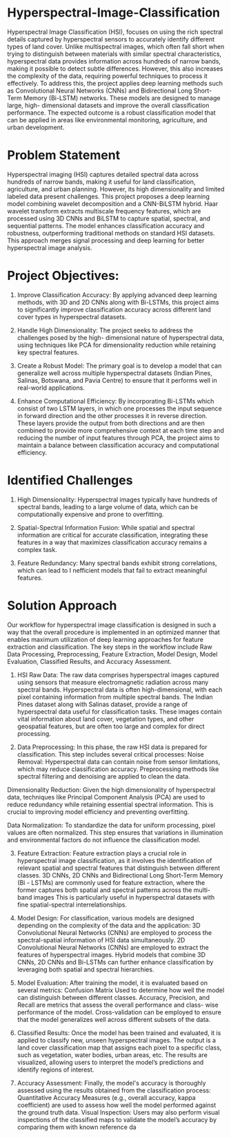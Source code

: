 # Hyperspectral-Image-Classification
Hyperspectral Image Classification (HSI), focuses on using the rich spectral
details captured by hyperspectral sensors to accurately identify different types of land cover. Unlike
multispectral images, which often fall short when trying to distinguish between materials with
similar spectral characteristics, hyperspectral data provides information across hundreds of narrow
bands, making it possible to detect subtle differences. However, this also increases the complexity
of the data, requiring powerful techniques to process it effectively. To address this, the project
applies deep learning methods such as Convolutional Neural Networks (CNNs) and Bidirectional
Long Short-Term Memory (Bi-LSTM) networks. These models are designed to manage large, high-
dimensional datasets and improve the overall classification performance. The expected outcome is
a robust classification model that can be applied in areas like environmental monitoring, agriculture,
and urban development.

# Problem Statement
Hyperspectral imaging (HSI) captures detailed spectral data across hundreds of narrow bands, making it useful for land classification, agriculture, and urban planning.
However, its high dimensionality and limited labeled data present challenges. 
This project proposes a deep learning model combining wavelet decomposition and a CNN-BiLSTM hybrid. 
Haar wavelet transform extracts multiscale frequency features, which are processed using 3D CNNs and BiLSTM to capture spatial, spectral, and sequential patterns. 
The model enhances classification accuracy and robustness, outperforming traditional methods on standard HSI datasets.
This approach merges signal processing and deep learning for better hyperspectral image analysis.

# Project Objectives:
1. Improve Classification Accuracy: By applying advanced deep learning methods, with 3D and
   2D CNNs along with Bi-LSTMs, this project aims to significantly improve classification
   accuracy across different land cover types in hyperspectral datasets.
   
2. Handle High Dimensionality: The project seeks to address the challenges posed by the high-
   dimensional nature of hyperspectral data, using techniques like PCA for dimensionality
   reduction while retaining key spectral features.

3.  Create a Robust Model: The primary goal is to develop a model that can generalize well across
    multiple hyperspectral datasets (Indian Pines, Salinas, Botswana, and Pavia Centre) to ensure
    that it performs well in real-world applications.

4.  Enhance Computational Efficiency: By incorporating Bi-LSTMs which consist of two LSTM
    layers, in which one processes the input sequence in forward direction and the other processes
    it in reverse direction. These layers provide the output from both directions and are then
    combined to provide more comprehensive context at each time step and reducing the number of
    input features through PCA, the project aims to maintain a balance between classification
    accuracy and computational efficiency.

# Identified Challenges
1. High Dimensionality: Hyperspectral images typically have hundreds of spectral bands,
   leading to a large volume of data, which can be computationally expensive and prone to
   overfitting.


2. Spatial-Spectral Information Fusion: While spatial and spectral information are critical
   for accurate classification, integrating these features in a way that maximizes classification
   accuracy remains a complex task.


3. Feature Redundancy: Many spectral bands exhibit strong correlations, which can lead to I
   nefficient models that fail to extract meaningful features.

# Solution Approach
Our workflow for hyperspectral image classification is designed in such a way that the overall
procedure is implemented in an optimized manner that enables maximum utilization of deep
learning approaches for feature extraction and classification. The key steps in the workflow include
Raw Data Processing, Preprocessing, Feature Extraction, Model Design, Model Evaluation,
Classified Results, and Accuracy Assessment.

1. HSI Raw Data:
  The raw data comprises hyperspectral images captured using sensors that measure electromagnetic
  radiation across many spectral bands. Hyperspectral data is often high-dimensional, with each pixel
  containing information from multiple spectral bands. The Indian Pines dataset along with Salinas
  dataset, provide a range of hyperspectral data useful for classification tasks. These images contain
  vital information about land cover, vegetation types, and other geospatial features, but are often too
  large and complex for direct processing.

2. Data Preprocessing:
  In this phase, the raw HSI data is prepared for classification. This step includes several critical
  processes:
  Noise Removal: Hyperspectral data can contain noise from sensor limitations, which may
  reduce classification accuracy. Preprocessing methods like spectral filtering and denoising
  are applied to clean the data.

  Dimensionality Reduction: Given the high dimensionality of hyperspectral data,
  techniques like Principal Component Analysis (PCA) are used to reduce redundancy while
  retaining essential spectral information. This is crucial to improving model efficiency and
  preventing overfitting.

  Data Normalization: To standardize the data for uniform processing, pixel values are
  often normalized. This step ensures that variations in illumination and environmental
  factors do not influence the classification model.

3. Feature Extraction:
  Feature extraction plays a crucial role in hyperspectral image classification, as it involves the
  identification of relevant spatial and spectral features that distinguish between different classes. 3D
  CNNs, 2D CNNs and Bidirectional Long Short-Term Memory (Bi - LSTMs) are commonly used
  for feature extraction, where the former captures both spatial and spectral patterns across the multi-
  band images This is particularly useful in hyperspectral datasets with fine spatial-spectral
  interrelationships.

4. Model Design:
  For classification, various models are designed depending on the complexity of the data and the
  application:
  3D Convolutional Neural Networks (CNNs) are employed to process the spectral-spatial
  information of HSI data simultaneously.
  2D Convolutional Neural Networks (CNNs) are employed to extract the features of
  hyperspectral images.
  Hybrid models that combine 3D CNNs, 2D CNNs and Bi-LSTMs can further enhance
  classification by leveraging both spatial and spectral hierarchies.

5. Model Evaluation:
  After training the model, it is evaluated based on several metrics:
  Confusion Matrix Used to determine how well the model can distinguish between
  different classes.
  Accuracy, Precision, and Recall are metrics that assess the overall performance and class-
  wise performance of the model.
  Cross-validation can be employed to ensure that the model generalizes well across
  different subsets of the data.

6. Classified Results:
  Once the model has been trained and evaluated, it is applied to classify new, unseen hyperspectral
  images. The output is a land cover classification map that assigns each pixel to a specific class, such
  as vegetation, water bodies, urban areas, etc. The results are visualized, allowing users to interpret
  the model’s predictions and identify regions of interest.

7. Accuracy Assessment:
  Finally, the model's accuracy is thoroughly assessed using the results obtained from the classification
  process:
  Quantitative Accuracy Measures (e.g., overall accuracy, kappa coefficient) are used to
  assess how well the model performed against the ground truth data.
  Visual Inspection: Users may also perform visual inspections of the classified maps to
  validate the model’s accuracy by comparing them with known reference da
